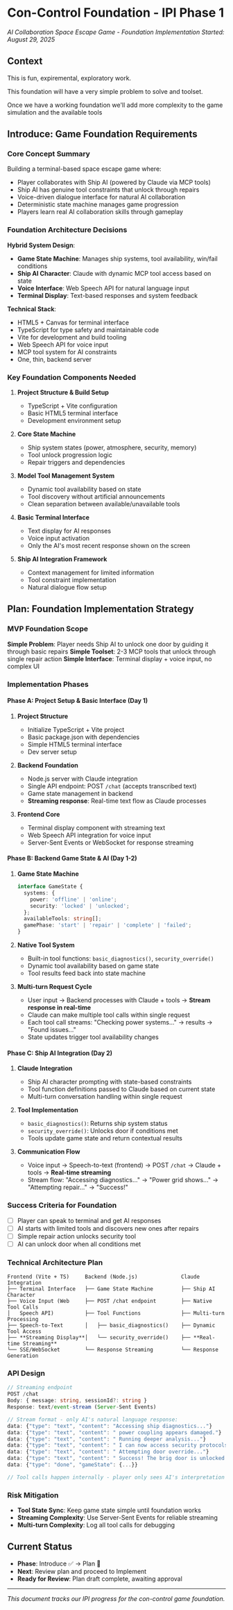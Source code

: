 # Con-Control Foundation - IPI Phase 1

*AI Collaboration Space Escape Game - Foundation Implementation*
*Started: August 29, 2025*

## Context

This is fun, expiremental, exploratory work.

This foundation will have a very simple problem to solve and toolset.

Once we have a working foundation we'll add more complexity to the game simulation and the available tools

## Introduce: Game Foundation Requirements

### Core Concept Summary
Building a terminal-based space escape game where:
- Player collaborates with Ship AI (powered by Claude via MCP tools)
- Ship AI has genuine tool constraints that unlock through repairs
- Voice-driven dialogue interface for natural AI collaboration
- Deterministic state machine manages game progression
- Players learn real AI collaboration skills through gameplay

### Foundation Architecture Decisions

**Hybrid System Design**:
- **Game State Machine**: Manages ship systems, tool availability, win/fail conditions
- **Ship AI Character**: Claude with dynamic MCP tool access based on state
- **Voice Interface**: Web Speech API for natural language input
- **Terminal Display**: Text-based responses and system feedback

**Technical Stack**:
- HTML5 + Canvas for terminal interface
- TypeScript for type safety and maintainable code
- Vite for development and build tooling
- Web Speech API for voice input
- MCP tool system for AI constraints
- One, thin, backend server

### Key Foundation Components Needed

1. **Project Structure & Build Setup**
   - TypeScript + Vite configuration
   - Basic HTML5 terminal interface
   - Development environment setup

2. **Core State Machine**
   - Ship system states (power, atmosphere, security, memory)
   - Tool unlock progression logic
   - Repair triggers and dependencies

3. **Model Tool Management System**
   - Dynamic tool availability based on state
   - Tool discovery without artificial announcements
   - Clean separation between available/unavailable tools

4. **Basic Terminal Interface**
   - Text display for AI responses
   - Voice input activation
   - Only the AI's most recent response shown on the screen

5. **Ship AI Integration Framework**
   - Context management for limited information
   - Tool constraint implementation
   - Natural dialogue flow setup

## Plan: Foundation Implementation Strategy

### MVP Foundation Scope
**Simple Problem**: Player needs Ship AI to unlock one door by guiding it through basic repairs
**Simple Toolset**: 2-3 MCP tools that unlock through single repair action
**Simple Interface**: Terminal display + voice input, no complex UI

### Implementation Phases

#### Phase A: Project Setup & Basic Interface (Day 1)
1. **Project Structure**
   - Initialize TypeScript + Vite project
   - Basic package.json with dependencies
   - Simple HTML5 terminal interface
   - Dev server setup

2. **Backend Foundation**
   - Node.js server with Claude integration
   - Single API endpoint: POST `/chat` (accepts transcribed text)
   - Game state management in backend
   - **Streaming response**: Real-time text flow as Claude processes

3. **Frontend Core**
   - Terminal display component with streaming text
   - Web Speech API integration for voice input
   - Server-Sent Events or WebSocket for response streaming

#### Phase B: Backend Game State & AI (Day 1-2)
1. **Game State Machine**
   ```typescript
   interface GameState {
     systems: {
       power: 'offline' | 'online';
       security: 'locked' | 'unlocked';
     };
     availableTools: string[];
     gamePhase: 'start' | 'repair' | 'complete' | 'failed';
   }
   ```

2. **Native Tool System**
   - Built-in tool functions: `basic_diagnostics()`, `security_override()`
   - Dynamic tool availability based on game state
   - Tool results feed back into state machine

3. **Multi-turn Request Cycle**
   - User input → Backend processes with Claude + tools → **Stream response in real-time**
   - Claude can make multiple tool calls within single request
   - Each tool call streams: "Checking power systems..." → results → "Found issues..."
   - State updates trigger tool availability changes

#### Phase C: Ship AI Integration (Day 2)
1. **Claude Integration**
   - Ship AI character prompting with state-based constraints
   - Tool function definitions passed to Claude based on current state
   - Multi-turn conversation handling within single request

2. **Tool Implementation**
   - `basic_diagnostics()`: Returns ship system status
   - `security_override()`: Unlocks door if conditions met
   - Tools update game state and return contextual results

3. **Communication Flow**
   - Voice input → Speech-to-text (frontend) → POST `/chat` → Claude + tools → **Real-time streaming**
   - Stream flow: "Accessing diagnostics..." → "Power grid shows..." → "Attempting repair..." → "Success!"

### Success Criteria for Foundation
- [ ] Player can speak to terminal and get AI responses
- [ ] AI starts with limited tools and discovers new ones after repairs
- [ ] Simple repair action unlocks security tool
- [ ] AI can unlock door when all conditions met

### Technical Architecture Plan

```
Frontend (Vite + TS)     Backend (Node.js)              Claude Integration
├── Terminal Interface   ├── Game State Machine         ├── Ship AI Character
├── Voice Input (Web     ├── POST /chat endpoint        ├── Native Tool Calls
│   Speech API)          ├── Tool Functions             ├── Multi-turn Processing  
├── Speech-to-Text       │   ├── basic_diagnostics()    ├── Dynamic Tool Access
├── **Streaming Display**│   └── security_override()    ├── **Real-time Streaming**
└── SSE/WebSocket        └── Response Streaming         └── Response Generation
```

### API Design
```typescript
// Streaming endpoint
POST /chat
Body: { message: string, sessionId?: string }
Response: text/event-stream (Server-Sent Events)

// Stream format - only AI's natural language response:
data: {"type": "text", "content": "Accessing ship diagnostics..."}
data: {"type": "text", "content": " power coupling appears damaged."}
data: {"type": "text", "content": " Running deeper analysis..."}
data: {"type": "text", "content": " I can now access security protocols!"}
data: {"type": "text", "content": " Attempting door override..."}
data: {"type": "text", "content": " Success! The brig door is unlocked."}
data: {"type": "done", "gameState": {...}}

// Tool calls happen internally - player only sees AI's interpretation
```

### Risk Mitigation
- **Tool State Sync**: Keep game state simple until foundation works
- **Streaming Complexity**: Use Server-Sent Events for reliable streaming
- **Multi-turn Complexity**: Log all tool calls for debugging

## Current Status
- **Phase**: Introduce ✅ → Plan 🔄
- **Next**: Review plan and proceed to Implement
- **Ready for Review**: Plan draft complete, awaiting approval

---
*This document tracks our IPI progress for the con-control game foundation.*
